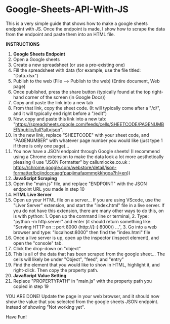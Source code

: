 # Google-Sheets-API-With-JS
This is a very simple guide that shows how to make a google sheets endpoint with JS. Once the endpoint is made, I show how to scrape the data from the endpoint and paste them into an HTML file.

**INSTRUCTIONS**
1. **Google Sheets Endpoint**
  2. Open a Google sheets
  3. Create a new spreadsheet (or use a pre-existing one)
  4. Fill the spreadsheet with data (for example, use the file titled: "Data.xlsx")
  5. Publish to the web (File --> Publish to the web) (Entire document, Web page)
  6. Once published, press the share button (typically found at the top right-hand corner of the screen (in Google Docs))
  7. Copy and paste the link into a new tab
  8. From that link, copy the sheet code. (It will typically come after a "/d/", and it will typically end right before a "/edit")
  9. Now, copy and paste this link into a new tab: "https://spreadsheets.google.com/feeds/cells/SHEETCODE/PAGENUMBER/public/full?alt=json".
  10. In the new link, replace "SHEETCODE" with your sheet code, and "PAGENUMBER" with whatever page number you would like (just type 1 if there is only one page)... 
  11. You now have a JSON endpoint through Google sheets! (I recommend using a Chrome extension to make the data look a lot more aesthetically pleasing (I use "JSON Formatter" by callumlocke.co.uk : https://chrome.google.com/webstore/detail/json-formatter/bcjindcccaagfpapjjmafapmmgkkhgoa?hl=en))
12. **JavaScript Scraping**
  13. Open the "main.js" file, and replace "ENDPOINT" with the JSON endpoint URL you made in step 10
14. **HTML Live Server**
  15. Open up your HTML file on a server... If you are using VScode, use the "Liver Server" extension, and start the "index.html" file in a live server. If you do not have this extension, there are many other ways to do this, on is with python: 1. Open up the command line or terminal, 2. Type: "python -m http.server" and enter (it should return something like: "Serving HTTP on :: port 8000 (http://[::]:8000/) ...", 3. Go into a web browser and type: "localhost:8000" then find the "index.html" file
  16. Once a live server is up, open up the inspector (inspect element), and open the "console" tab.
  17. Click the drop-down on "object"
  18. This is all of the data that has been scraped from the google sheet... The cells will likely be under "Object", "feed", and "entry"
  19. Find the element that you would like to show in HTML, highlight it, and right-click. Then copy the property path.
20. **JavaScript Value Setting**
  21. Replace "PROPERTYPATH" in "main.js" with the property path you copied in step 19

  YOU ARE DONE! Update the page in your web browser, and it should now show the value that you selected from the google sheets JSON endpoint. Instead of showing "Not working yet". 
  
  Have Fun!
